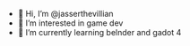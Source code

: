 - 👋 Hi, I’m @jasserthevillian
- 👀 I’m interested in game dev
- 🌱 I’m currently learning belnder and gadot 4 

